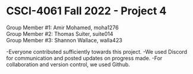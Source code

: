 # CSCI-4061 Fall 2022 - Project 4
Group Member #1: Amir Mohamed, moha1276  
Group Member #2: Thomas Suiter, suite014  
Group Member #3: Shannon Wallace, walla423  
 
-Everyone contributed sufficiently towards this project.
-We used Discord for communication and posted updates on progress made.
-For collaboration and version control, we used Github.
